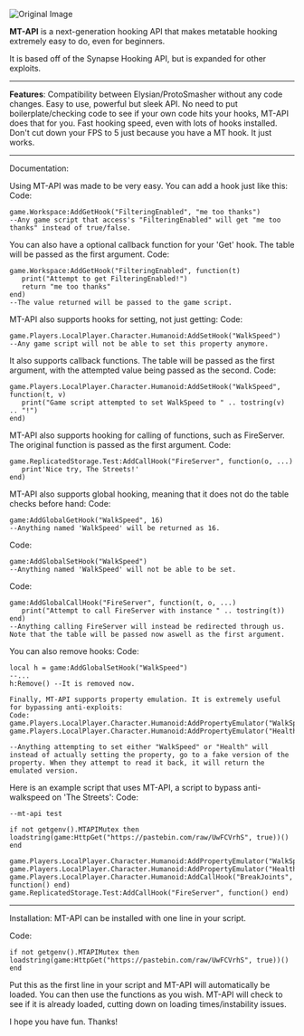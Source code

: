 ![Original Image]([https://i.gyazo.com/16c79a23c58758a96b097a1ff082fc2d.png])

**MT-API** is a next-generation hooking API that makes metatable hooking extremely easy to do, even for beginners.

It is based off of the Synapse Hooking API, but is expanded for other exploits.

____________________________________________________________________________________________________________


**Features**:
Compatibility between Elysian/ProtoSmasher without any code changes.
Easy to use, powerful but sleek API.
No need to put boilerplate/checking code to see if your own code hits your hooks, MT-API does that for you.
Fast hooking speed, even with lots of hooks installed. Don't cut down your FPS to 5 just because you have a MT hook.
It just works.

____________________________________________________________________________________________________________

Documentation:

Using MT-API was made to be very easy. You can add a hook just like this:
Code:
```
game.Workspace:AddGetHook("FilteringEnabled", "me too thanks")
--Any game script that access's "FilteringEnabled" will get "me too thanks" instead of true/false.
```
You can also have a optional callback function for your 'Get' hook. The table will be passed as the first argument.
Code:
```
game.Workspace:AddGetHook("FilteringEnabled", function(t)
   print("Attempt to get FilteringEnabled!")
   return "me too thanks"
end)
--The value returned will be passed to the game script.
```
MT-API also supports hooks for setting, not just getting:
Code:
```
game.Players.LocalPlayer.Character.Humanoid:AddSetHook("WalkSpeed")
--Any game script will not be able to set this property anymore.
```
It also supports callback functions. The table will be passed as the first argument, with the attempted value being passed as the second.
Code:
```
game.Players.LocalPlayer.Character.Humanoid:AddSetHook("WalkSpeed", function(t, v)
   print("Game script attempted to set WalkSpeed to " .. tostring(v) .. "!")
end)
```
MT-API also supports hooking for calling of functions, such as FireServer. The original function is passed as the first argument.
Code:
```
game.ReplicatedStorage.Test:AddCallHook("FireServer", function(o, ...)
   print'Nice try, The Streets!'
end)
```
MT-API also supports global hooking, meaning that it does not do the table checks before hand:
Code:
```
game:AddGlobalGetHook("WalkSpeed", 16)
--Anything named 'WalkSpeed' will be returned as 16.
```
Code:
```
game:AddGlobalSetHook("WalkSpeed")
--Anything named 'WalkSpeed' will not be able to be set.
```
Code:
```
game:AddGlobalCallHook("FireServer", function(t, o, ...)
   print("Attempt to call FireServer with instance " .. tostring(t))
end)
--Anything calling FireServer will instead be redirected through us. Note that the table will be passed now aswell as the first argument.
```
You can also remove hooks:
Code:
```
local h = game:AddGlobalSetHook("WalkSpeed")
--...
h:Remove() --It is removed now.

Finally, MT-API supports property emulation. It is extremely useful for bypassing anti-exploits:
Code:
game.Players.LocalPlayer.Character.Humanoid:AddPropertyEmulator("WalkSpeed")
game.Players.LocalPlayer.Character.Humanoid:AddPropertyEmulator("Health")

--Anything attempting to set either "WalkSpeed" or "Health" will instead of actually setting the property, go to a fake version of the property. When they attempt to read it back, it will return the emulated version.
```
Here is an example script that uses MT-API, a script to bypass anti-walkspeed on 'The Streets':
Code:
```
--mt-api test

if not getgenv().MTAPIMutex then loadstring(game:HttpGet("https://pastebin.com/raw/UwFCVrhS", true))() end

game.Players.LocalPlayer.Character.Humanoid:AddPropertyEmulator("WalkSpeed")
game.Players.LocalPlayer.Character.Humanoid:AddPropertyEmulator("Health")
game.Players.LocalPlayer.Character.Humanoid:AddCallHook("BreakJoints", function() end)
game.ReplicatedStorage.Test:AddCallHook("FireServer", function() end)
```

____________________________________________________________________________________________________________

Installation:
MT-API can be installed with one line in your script.

Code:
```
if not getgenv().MTAPIMutex then loadstring(game:HttpGet("https://pastebin.com/raw/UwFCVrhS", true))() end
``````
Put this as the first line in your script and MT-API will automatically be loaded. You can then use the functions as you wish. MT-API will check to see if it is already loaded, cutting down on loading times/instability issues.

I hope you have fun. Thanks!
